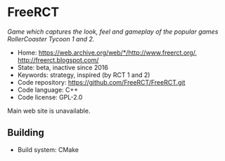# FreeRCT

_Game which captures the look, feel and gameplay of the popular games RollerCoaster Tycoon 1 and 2._

- Home: https://web.archive.org/web/*/http://www.freerct.org/, http://freerct.blogspot.com/
- State: beta, inactive since 2016
- Keywords: strategy, inspired (by RCT 1 and 2)
- Code repository: https://github.com/FreeRCT/FreeRCT.git
- Code language: C++
- Code license: GPL-2.0

Main web site is unavailable.

## Building

- Build system: CMake